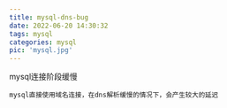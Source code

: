 ```yaml
---
title: mysql-dns-bug
date: 2022-06-20 14:30:32
tags: mysql
categories: mysql
pic: 'mysql.jpg'
---
```


mysql连接阶段缓慢
<!-- more -->
````
mysql直接使用域名连接，在dns解析缓慢的情况下，会产生较大的延迟
````